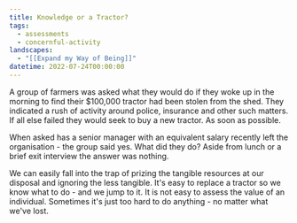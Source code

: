 ```yaml
---
title: Knowledge or a Tractor?
tags:
  - assessments
  - concernful-activity
landscapes:
  - "[[Expand my Way of Being]]"
datetime: 2022-07-24T00:00:00
---
```

A group of farmers was asked what they would do if they woke up in the morning to find their $100,000 tractor had been stolen from the shed. They indicated a rush of activity around police, insurance and other such matters. If all else failed they would seek to buy a new tractor. As soon as possible.

When asked has a senior manager with an equivalent salary recently left the organisation - the group said yes. What did they do? Aside from lunch or a brief exit interview the answer was nothing.

We can easily fall into the trap of prizing the tangible resources at our disposal and ignoring the less tangible. It's easy to replace a tractor so we know what to do - and we jump to it. It is not easy to assess the value of an individual. Sometimes it's just too hard to do anything - no matter what we've lost.